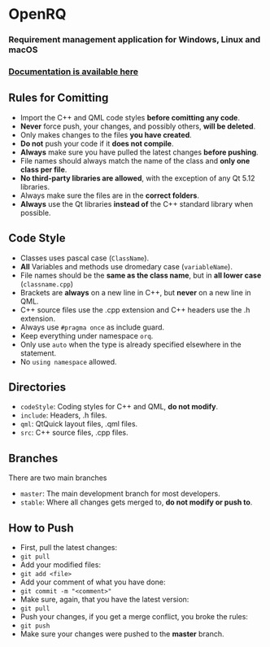 # OpenRQ
### Requirement management application for Windows, Linux and macOS
### [Documentation is available here](https://kraxarn.github.io/OpenRQdoc)

## Rules for Comitting
* Import the C++ and QML code styles **before comitting any code**.
* **Never** force push, your changes, and possibly others, **will be deleted**.
* Only makes changes to the files **you have created**.
* **Do not** push your code if it **does not compile**.
* **Always** make sure you have pulled the latest changes **before pushing**.
* File names should always match the name of the class and **only one class per file**.
* **No third-party libraries are allowed**, with the exception of any Qt 5.12 libraries.
* Always make sure the files are in the **correct folders**.
* **Always** use the Qt libraries **instead of** the C++ standard library when possible.

## Code Style
* Classes uses pascal case (`ClassName`).
* **All** Variables and methods use dromedary case (`variableName`).
* File names should be the **same as the class name**, but in **all lower case** (`classname.cpp`)
* Brackets are **always** on a new line in C++, but **never** on a new line in QML.
* C++ source files use the .cpp extension and C++ headers use the .h extension.
* Always use `#pragma once` as include guard.
* Keep everything under namespace `orq`.
* Only use `auto` when the type is already specified elsewhere in the statement.
* No `using namespace` allowed.

## Directories
* `codeStyle`: Coding styles for C++ and QML, **do not modify**.
* `include`: Headers, .h files.
* `qml`: QtQuick layout files, .qml files.
* `src`: C++ source files, .cpp files.

## Branches
There are two main branches
* `master`: The main development branch for most developers.
* `stable`: Where all changes gets merged to, **do not modify or push to**.

## How to Push
* First, pull the latest changes:
* `git pull`
* Add your modified files:
* `git add <file>`
* Add your comment of what you have done:
* `git commit -m "<comment>"`
* Make sure, again, that you have the latest version:
* `git pull`
* Push your changes, if you get a merge conflict, you broke the rules:
* `git push`
* Make sure your changes were pushed to the **master** branch.